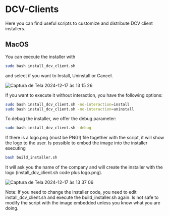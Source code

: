 # DCV-Clients

Here you can find useful scripts to customize and distribute DCV client installers.

## MacOS

You can execute the installer with 

```bash
sudo bash install_dcv_client.sh
```

and select if you want to Install, Uninstall or Cancel.

![Captura de Tela 2024-12-17 às 13 15 26](https://github.com/user-attachments/assets/6375cd20-2559-464f-958a-249d2a1b0814)

If you want to execute it without interaction, you have the following options:
```bash
sudo bash install_dcv_client.sh -no-interaction=install
sudo bash install_dcv_client.sh -no-interaction=uninstall
```

To debug the installer, we offer the debug parameter:
```bash
sudo bash install_dcv_client.sh -debug
```

If there is a logo.png (must be PNG!) file together with the script, it will show the logo to the user. Is possible to embed the image into the installer executing

```bash
bash build_installer.sh
```

It will ask you the name of the company and will create the installer with the logo (install_dcv_client.sh code plus logo.png).

![Captura de Tela 2024-12-17 às 13 37 06](https://github.com/user-attachments/assets/e3df4c42-68a2-4c5e-b054-0d49af6e41ab)

Note: If you need to change the installer code, you need to edit install_dcv_client.sh and execute the build_installer.sh again. Is not safe to modify the script with the image embedded unless you know what you are doing.
